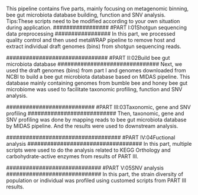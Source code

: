 This pipeline contains five parts, mainly focusing on metagenomic binning, bee gut microbiota database building, function and SNV analysis. 
Tips:These scripts need to be modified according to your own situation during application.
#################
#PART I:01Shotgun sequencing data preprocessing
#################
In this part, we processed quality control and then used metaWRAP pipeline to remove host and extract individual draft genomes (bins) from shotgun sequencing reads.

###############################
#PART II:02Build bee gut microbiota database
###############################
Next, we used the draft genomes (bins) from part I and genomes downloaded from NCBI to build a bee gut microbiota database based on MIDAS pipeline. This database mainly containing genomes from bumble bee and honey bee gut microbiome was used to facilitate taxonomic profiling, function and SNV analysis.

###########################
#PART III:03Taxonomic, gene and SNV profiling
###########################
Then, taxonomic, gene and SNV profiling was done by mapping reads to bee gut microbiota database by MIDAS pipeline. And the results were used to downstream analysis. 

###################################
#PART IV:04Fuctional analysis
###################################
In this part, multiple scripts were used to do the analysis related to KEGG Orthology and carbohydrate-active enzymes from results of PART III.

#############################
#PART V:05SNV analysis
#############################
In this part, the strain diversity of population or individual was profiled using customed scripts from PART III results.
